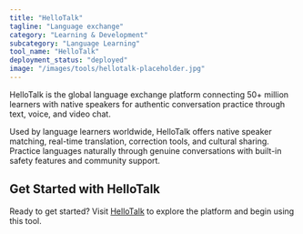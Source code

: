 ```yaml
---
title: "HelloTalk"
tagline: "Language exchange"
category: "Learning & Development"
subcategory: "Language Learning"
tool_name: "HelloTalk"
deployment_status: "deployed"
image: "/images/tools/hellotalk-placeholder.jpg"
---
```

HelloTalk is the global language exchange platform connecting 50+ million learners with native speakers for authentic conversation practice through text, voice, and video chat.

Used by language learners worldwide, HelloTalk offers native speaker matching, real-time translation, correction tools, and cultural sharing. Practice languages naturally through genuine conversations with built-in safety features and community support.
## Get Started with HelloTalk

Ready to get started? Visit [HelloTalk](https://hellotalk.com) to explore the platform and begin using this tool.
